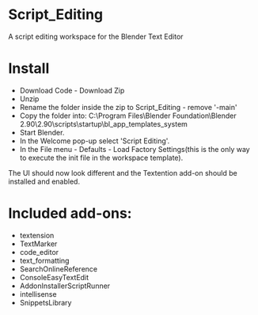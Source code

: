 # Script_Editing
A script editing workspace for the Blender Text Editor

# Install
- Download Code - Download Zip
- Unzip
- Rename the folder inside the zip to Script_Editing - remove '-main'
- Copy the folder into: C:\Program Files\Blender Foundation\Blender 2.90\2.90\scripts\startup\bl_app_templates_system
- Start Blender.
- In the Welcome pop-up select 'Script Editing'.
- In the File menu - Defaults - Load Factory Settings(this is the only way to execute the init file in the workspace template).

The UI should now look different and the Textention add-on should be installed and enabled.

# Included add-ons:
- textension
- TextMarker
- code_editor
- text_formatting
- SearchOnlineReference
- ConsoleEasyTextEdit
- AddonInstallerScriptRunner
- intellisense
- SnippetsLibrary
